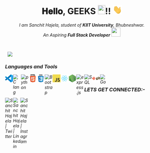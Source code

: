 <h1 align="center">𝐇𝐞𝐥𝐥𝐨, GEEKS <img src="https://github.com/TheDudeThatCode/TheDudeThatCode/blob/master/Assets/Earth.gif" width="24px" height="30px">!! <img src="https://raw.githubusercontent.com/ABSphreak/ABSphreak/master/gifs/Hi.gif" width="30px" height="30px">
  </h1>
  </h1>

<p align="center">
  <em>
    I am Sanchit Hajela, student of <b>KIIT University</b>, Bhubneshwar. <br>
    An Aspiring <b> Full Stack Developer</b> <img src="https://github.com/TheDudeThatCode/TheDudeThatCode/blob/master/Assets/Developer.gif" width="30px" height="30px"></p>
<br>

&nbsp;&nbsp;<img src="https://www.reachfirst.com/wp-content/uploads/2018/08/Web-Development.jpg" align ="center"/>


###   Languages and Tools


  
<img align="left" alt="Visual Studio Code" width="26px" src="https://raw.githubusercontent.com/github/explore/80688e429a7d4ef2fca1e82350fe8e3517d3494d/topics/visual-studio-code/visual-studio-code.png" />
<img align="left" alt="C lang" width="26px" src="https://i.imgur.com/md14F2E.png" />
<img align="left" alt="python" width="26px" src="https://i.imgur.com/JikXjnH.png" />
<img align="left" alt="HTML5" width="26px" src="https://raw.githubusercontent.com/github/explore/80688e429a7d4ef2fca1e82350fe8e3517d3494d/topics/html/html.png" />
<img align="left" alt="CSS3" width="26px" src="https://raw.githubusercontent.com/github/explore/80688e429a7d4ef2fca1e82350fe8e3517d3494d/topics/css/css.png" />
<img align="left" alt="Bootstrap" width="26px" src="https://i.imgur.com/zvP0aPa.png" />
<img align="left" alt="JavaScript" width="26px" src="https://raw.githubusercontent.com/github/explore/80688e429a7d4ef2fca1e82350fe8e3517d3494d/topics/javascript/javascript.png" />
<img align="left" alt="React" width="26px" src="https://raw.githubusercontent.com/github/explore/80688e429a7d4ef2fca1e82350fe8e3517d3494d/topics/react/react.png" />
<img align="left" alt="Node.js" width="26px" src="https://raw.githubusercontent.com/github/explore/80688e429a7d4ef2fca1e82350fe8e3517d3494d/topics/nodejs/nodejs.png" />
<img align="left" alt="express.js" width="26px" src="https://i.imgur.com/G8WlZSc.png" />
<img align="left" alt="SQL" width="26px" src="https://i.imgur.com/UwvNkfN.png" />
<img align="left" alt="Git" width="26px" src="https://raw.githubusercontent.com/github/explore/80688e429a7d4ef2fca1e82350fe8e3517d3494d/topics/git/git.png" />
<img align="left" alt="Go" width="26px" src="https://upload.wikimedia.org/wikipedia/commons/0/05/Go_Logo_Blue.svg" />


<br/>

<div  >
 
 ### LETS GET CONNECTED:-
 
   <a href="https://twitter.com/san_xit">
    <img align="left" alt="Sanchit Hajela | Twitter" width="26px" src="https://github.com/TheDudeThatCode/TheDudeThatCode/blob/master/Assets/Twitter.svg" />
</a> 

<a href="https://www.linkedin.com/in/sanchit-hajela-025950188/">
    <img align="left" alt="Sanchit Hajela | Linkedin" width="24px" src="https://github.com/TheDudeThatCode/TheDudeThatCode/blob/master/Assets/Linkedin.svg" />
  </a>
 
  <a href="https://www.instagram.com/san._.xit/">
    <img align="left" alt="Sanchit Hajela | Instagram" width="26px" src="https://github.com/TheDudeThatCode/TheDudeThatCode/blob/master/Assets/Instagram.svg" />
  </a

</div>
